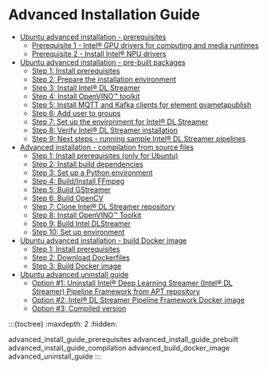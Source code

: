 # Advanced Installation Guide

- [Ubuntu advanced installation - prerequisites](./advanced_install_guide_prerequisites.md)
  - [Prerequisite 1 - Intel® GPU drivers for computing and media runtimes](./advanced_install_guide_prerequisites.md#prerequisite-1---intel-gpu-drivers-for-computing-and-media-runtimes)
  - [Prerequisite 2 - Install Intel® NPU drivers](./advanced_install_guide_prerequisites.md#optional-prerequisite-2---install-intel-npu-drivers)
- [Ubuntu advanced installation - pre-built packages](./advanced_install_guide_prebuilt.md)
  - [Step 1: Install prerequisites](./advanced_install_guide_prebuilt.md#step-1-setup-prerequisites)
  - [Step 2: Prepare the installation environment](./advanced_install_guide_prebuilt.md#step-2-prepare-the-installation-environment)
  - [Step 3: Install Intel® DL Streamer](./advanced_install_guide_prebuilt.md#step-3-install-deep-learning-streamer)
  - [Step 4: Install OpenVINO™ toolkit](./advanced_install_guide_prebuilt.md#step-4-install-openvino-toolkit)
  - [Step 5: Install MQTT and Kafka clients for element gvametapublish](./advanced_install_guide_prebuilt.md#step-5-optional-install-mqtt-and-kafka-clients-for-element-gvametapublish)
  - [Step 6: Add user to groups](./advanced_install_guide_prebuilt.md#step-6-add-user-to-groups)
  - [Step 7: Set up the environment for Intel® DL Streamer](./advanced_install_guide_prebuilt.md#step-7-set-up-the-environment-for-deep-learning-streamer)
  - [Step 8: Verify Intel® DL Streamer installation](./advanced_install_guide_prebuilt.md#step-8-verify-deep-learning-streamer-installation)
  - [Step 9: Next steps - running sample Intel® DL Streamer pipelines](./advanced_install_guide_prebuilt.md#step-9-next-steps---running-sample-deep-learning-streamer-pipelines)
- [Advanced installation - compilation from source files](./advanced_install_guide_compilation.md)
  - [Step 1: Install prerequisites (only for Ubuntu)](./advanced_install_guide_compilation.md#step-1-install-prerequisites-only-for-ubuntu)
  - [Step 2: Install build dependencies](./advanced_install_guide_compilation.md#step-2-install-build-dependencies)
  - [Step 3: Set up a Python environment](./advanced_install_guide_compilation.md#step-3-set-up-a-python-environment)
  - [Step 4: Build/Install FFmpeg](./advanced_install_guide_compilation.md#step-4-clone-deep-learning-streamer-repository)
  - [Step 5: Build GStreamer](./advanced_install_guide_compilation.md#step-5-install-openvino-toolkit)
  - [Step 6: Build OpenCV](./advanced_install_guide_compilation.md#optional-step-6-install-openvino-genai-only-for-ubuntu)
  - [Step 7: Clone Intel® DL Streamer repository](./advanced_install_guide_compilation.md#step-7-build-deep-learning-streamer)
  - [Step 8: Install OpenVINO™ Toolkit](./advanced_install_guide_compilation.md#step-8-install-deep-learning-streamer-optional)
  - [Step 9: Build Intel DLStreamer](./advanced_install_guide_compilation.md#step-9-set-up-environment)
  - [Step 10: Set up environment](./advanced_install_guide_compilation.md#step-10-install-python-dependencies-optional)
- [Ubuntu advanced installation - build Docker image](./advanced_build_docker_image.md)
  - [Step 1: Install prerequisites](./advanced_build_docker_image.md#step-1-install-prerequisites)
  - [Step 2: Download Dockerfiles](./advanced_build_docker_image.md#step-2-download-dockerfiles)
  - [Step 3: Build Docker image](./advanced_build_docker_image.md#step-3-build-docker-image)
- [Ubuntu advanced uninstall guide](./advanced_uninstall_guide.md)
  - [Option #1: Uninstall Intel® Deep Learning Streamer (Intel® DL Streamer) Pipeline Framework from APT repository](./advanced_uninstall_guide.md#option-1-apt-repository)
  - [Option #2: Intel® DL Streamer Pipeline Framework Docker image](./advanced_uninstall_guide.md#option-2-docker)
  - [Option #3: Compiled version](./advanced_uninstall_guide.md#option-3-compiled-version)

:::{toctree}
:maxdepth: 2
:hidden:

advanced_install_guide_prerequisites
advanced_install_guide_prebuilt
advanced_install_guide_compilation
advanced_build_docker_image
advanced_uninstall_guide
:::
